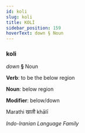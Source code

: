 ```yaml
---
id: koli
slug: koli
title: KOLİ
sidebar_position: 159
hoverText: down § Noun
---
```


### koli

*down* **§** Noun

**Verb**: to be the below region

**Noun**: below region

**Modifier**: below/down

Marathi खाली khālī 

*Indo-Iranian Language Family*